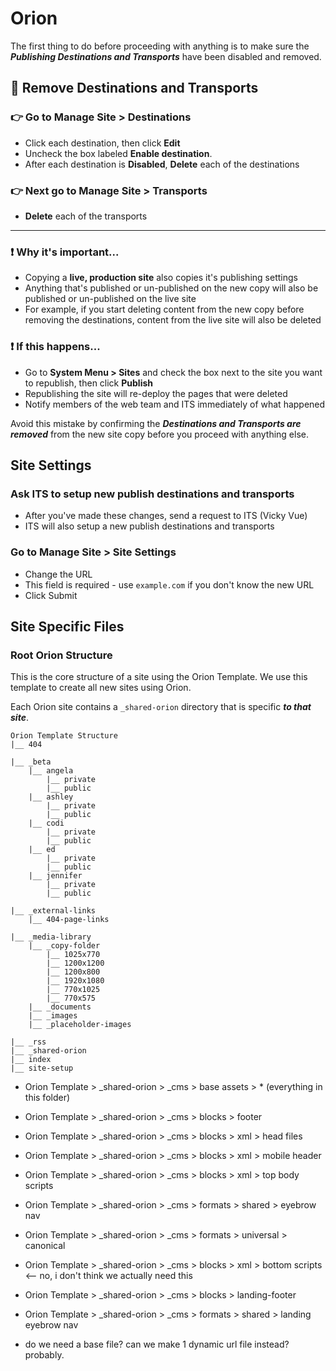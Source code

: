 # Orion

The first thing to do before proceeding with anything is to make sure the **_Publishing Destinations and Transports_** have been disabled and removed.

## :dart: Remove Destinations and Transports

### :point_right: Go to Manage Site > Destinations

-   Click each destination, then click **Edit**
-   Uncheck the box labeled **Enable destination**.
-   After each destination is **Disabled**, **Delete** each of the destinations

### :point_right: Next go to Manage Site > Transports

-   **Delete** each of the transports

---

### :exclamation: Why it's important...

-   Copying a **live, production site** also copies it's publishing settings
-   Anything that's published or un-published on the new copy will also be published or un-published on the live site
-   For example, if you start deleting content from the new copy before removing the destinations, content from the live site will also be deleted

### :exclamation: If this happens...

-   Go to **System Menu > Sites** and check the box next to the site you want to republish, then click **Publish**
-   Republishing the site will re-deploy the pages that were deleted
-   Notify members of the web team and ITS immediately of what happened

Avoid this mistake by confirming the **_Destinations and Transports are removed_** from the new site copy before you proceed with anything else.

## Site Settings

### Ask ITS to setup new publish destinations and transports

-   After you've made these changes, send a request to ITS (Vicky Vue)
-   ITS will also setup a new publish destinations and transports

### Go to Manage Site > Site Settings

-   Change the URL
-   This field is required - use `example.com` if you don't know the new URL
-   Click Submit

## Site Specific Files

### Root Orion Structure

This is the core structure of a site using the Orion Template. We use this template to create all new sites using Orion.

Each Orion site contains a `_shared-orion` directory that is specific **_to that site_**.

```
Orion Template Structure
|__ 404

|__ _beta
    |__ angela
        |__ private
        |__ public
    |__ ashley
        |__ private
        |__ public
    |__ codi
        |__ private
        |__ public
    |__ ed
        |__ private
        |__ public
    |__ jennifer
        |__ private
        |__ public

|__ _external-links
    |__ 404-page-links

|__ _media-library
    |__ _copy-folder
        |__ 1025x770
        |__ 1200x1200
        |__ 1200x800
        |__ 1920x1080
        |__ 770x1025
        |__ 770x575
    |__ _documents
    |__ _images
    |__ _placeholder-images

|__ _rss
|__ _shared-orion
|__ index
|__ site-setup
```

-   Orion Template > \_shared-orion > \_cms > base assets > \* (everything in this folder)

-   Orion Template > \_shared-orion > \_cms > blocks > footer
-   Orion Template > \_shared-orion > \_cms > blocks > xml > head files
-   Orion Template > \_shared-orion > \_cms > blocks > xml > mobile header
-   Orion Template > \_shared-orion > \_cms > blocks > xml > top body scripts
-   Orion Template > \_shared-orion > \_cms > formats > shared > eyebrow nav
-   Orion Template > \_shared-orion > \_cms > formats > universal > canonical

-   Orion Template > \_shared-orion > \_cms > blocks > xml > bottom scripts <-- no, i don't think we actually need this

-   Orion Template > \_shared-orion > \_cms > blocks > landing-footer
-   Orion Template > \_shared-orion > \_cms > formats > shared > landing eyebrow nav

-   do we need a base file? can we make 1 dynamic url file instead? probably.
